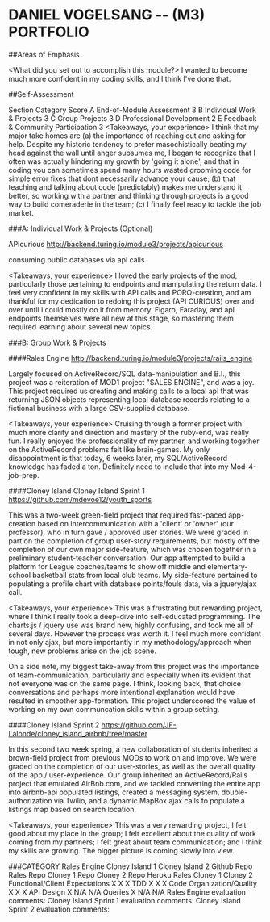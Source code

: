 # DANIEL VOGELSANG -- (M3) PORTFOLIO

##Areas of Emphasis

<What did you set out to accomplish this module?>
I wanted to become much more confident in my coding skills, and I think I've done that.

##Self-Assessment

Section	Category	Score
A	End-of-Module Assessment	3
B	Individual Work & Projects	3
C	Group Projects	3
D	Professional Development	2
E	Feedback & Community Participation	3
<Takeaways, your experience>
I think that my major take homes are (a) the importance of reaching out and asking for help. Despite my historic tendency to prefer masochistically beating my head against the wall until anger subsumes me, I began to recognize that I often was actually hindering my growth by 'going it alone', and that in coding you can sometimes spend many hours wasted grooming code for simple error fixes that dont necessarily advance your cause; (b) that teaching and talking about code (predictably) makes me understand it better, so working with a partner and thinking through projects is a good way to build comeraderie in the team; (c) I finally feel ready to tackle the job market.

###A: Individual Work & Projects (Optional)

APIcurious
http://backend.turing.io/module3/projects/apicurious

<Description>
consuming public databases via api calls

<Takeaways, your experience>
I loved the early projects of the mod, particularly those pertaining to endpoints and manipulating the return data. I feel very confident in my skills with API calls and PORO-creation, and am thankful for my dedication to redoing this project (API CURIOUS) over and over until i could mostly do it from memory. Figaro, Faraday, and api endpoints themselves were all new at this stage, so mastering them required learning about several new topics.

###B: Group Work & Projects

####Rales Engine
http://backend.turing.io/module3/projects/rails_engine

<Description>
Largely focused on ActiveRecord/SQL data-manipulation and B.I., this project was a reiteration of MOD1 project "SALES ENGINE", and was a joy. This project required us creating and making calls to a local api that was returning JSON objects representing local database records relating to a fictional business with a large CSV-supplied database.

<Takeaways, your experience>
Cruising through a former project with much more clarity and direction and mastery of the ruby-end, was really fun. I really enjoyed the professionality of my partner, and working together on the ActiveRecord problems felt like brain-games. My only disappointment is that today, 6 weeks later, my SQL/ActiveRecord knowledge has faded a ton. Definitely need to include that into my Mod-4-job-prep.

####Cloney Island Cloney Island Sprint 1
https://github.com/mdevoe12/youth_sports

<Description>
This was a two-week green-field project that required fast-paced app-creation based on intercommunication with a 'client' or 'owner' (our professor), who in turn gave / approved user stories. We were graded in part on the completion of group user-story requirements, but mostly off the completion of our own major side-feature, which was chosen together in a preliminary student-teacher conversation. Our app attempted to build a platform for League coaches/teams to show off middle and elementary- school basketball stats from local club teams. My side-feature pertained to populating a profile chart with database points/fouls data, via a jquery/ajax call.

<Takeaways, your experience>
This was a frustrating but rewarding project, where I think I really took a deep-dive into self-educated programming. The charts.js / jquery use was brand new, highly confusing, and took me all of several days. However the process was worth it. I feel much more confident in not only ajax, but more importantly in my methodology/approach when tough, new problems arise on the job scene.

On a side note, my biggest take-away from this project was the importance of team-communication, particularly and especially when its evident that not everyone was on the same page. I think, looking back, that choice conversations and perhaps more intentional explanation would have resulted in smoother app-formation. This project underscored the value of working on my own communcation skills within a group setting.

####Cloney Island Sprint 2
https://github.com/JF-Lalonde/cloney_island_airbnb/tree/master

<Description>
In this second two week spring, a new collaboration of students inherited a brown-field project from previous MODs to work on and improve. We were graded on the completion of our user-stories, as well as the overall quality of the app / user-experience. Our group inherited an ActiveRecord/Rails project that emulated AirBnb.com, and we tackled converting the entire app into airbnb-api populated listings, created a messaging system, double-authorization via Twilio, and a dynamic MapBox ajax calls to populate a listings map based on search location.

<Takeaways, your experience>
This was a very rewarding project, I felt good about my place in the group; I felt excellent about the quality of work coming from my partners; I felt great about team communication; and I think my skills are growing. The bigger picture is coming slowly into view.

###CATEGORY
Rales Engine	Cloney Island 1	Cloney Island 2
Github Repo	Rales Repo	Cloney 1 Repo	Cloney 2 Repo
Heroku	Rales	Cloney 1	Cloney 2
Functional/Client Expectations	X	X	X
TDD	X	X	X
Code Organization/Quality	X	X	X
API Design	X	N/A	N/A
Queries	X	N/A	N/A
Rales Engine evaluation comments: <Instructor Comments Here>
Cloney Island Sprint 1 evaluation comments: <Instructor Comments Here>
Cloney Island Sprint 2 evaluation comments: <Instructor Comments Here>
